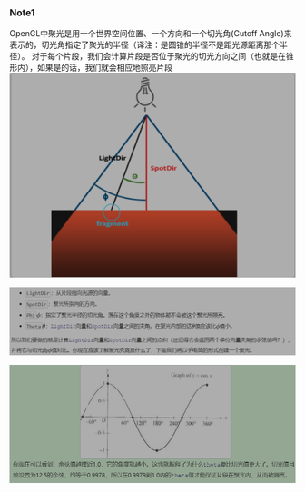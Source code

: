 ### Note1
OpenGL中聚光是用一个世界空间位置、一个方向和一个切光角(Cutoff Angle)来表示的，切光角指定了聚光的半径（译注：是圆锥的半径不是距光源距离那个半径）。
对于每个片段，我们会计算片段是否位于聚光的切光方向之间（也就是在锥形内），如果是的话，我们就会相应地照亮片段
![](attachments/2022-10-26-18-06-42.png)

![](attachments/2022-10-26-18-08-47.png)

![](attachments/2022-10-26-18-29-37.png)